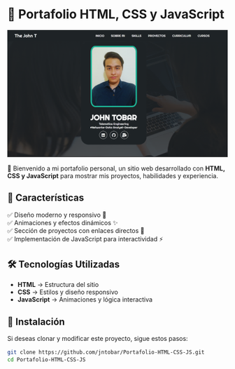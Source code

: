 # 🎨 Portafolio HTML, CSS y JavaScript  

![Vista Previa del Portafolio](img/portafolio.png)  

🚀 Bienvenido a mi portafolio personal, un sitio web desarrollado con **HTML, CSS y JavaScript** para mostrar mis proyectos, habilidades y experiencia.  

## 🌟 Características  

✅ Diseño moderno y responsivo 📱  
✅ Animaciones y efectos dinámicos ✨  
✅ Sección de proyectos con enlaces directos 🔗  
✅ Implementación de JavaScript para interactividad ⚡  

## 🛠️ Tecnologías Utilizadas  

- **HTML** → Estructura del sitio  
- **CSS** → Estilos y diseño responsivo  
- **JavaScript** → Animaciones y lógica interactiva  

## 🔧 Instalación  

Si deseas clonar y modificar este proyecto, sigue estos pasos:  

```bash
git clone https://github.com/jntobar/Portafolio-HTML-CSS-JS.git  
cd Portafolio-HTML-CSS-JS  
